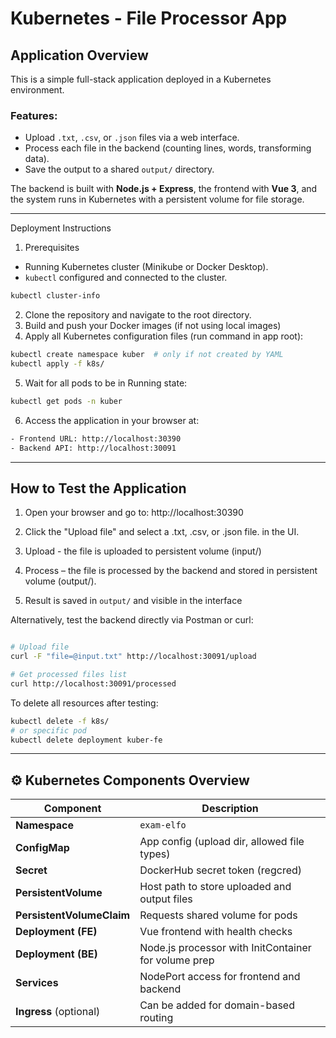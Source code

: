 # Kubernetes - File Processor App

## Application Overview

This is a simple full-stack application deployed in a Kubernetes environment.

### Features:
- Upload `.txt`, `.csv`, or `.json` files via a web interface.
- Process each file in the backend (counting lines, words, transforming data).
- Save the output to a shared `output/` directory.

The backend is built with **Node.js + Express**, the frontend with **Vue 3**, and the system runs in Kubernetes with a persistent volume for file storage.

---

 Deployment Instructions

1. Prerequisites
- Running Kubernetes cluster (Minikube or Docker Desktop).
- `kubectl` configured and connected to the cluster.

```bash
kubectl cluster-info
```
2. Clone the repository and navigate to the root directory.
3. Build and push your Docker images (if not using local images)
4. Apply all Kubernetes configuration files (run command in app root):
``` bash
kubectl create namespace kuber  # only if not created by YAML
kubectl apply -f k8s/
```

5. Wait for all pods to be in Running state:
``` bash
kubectl get pods -n kuber
```
6. Access the application in your browser at:
``` bash
- Frontend URL: http://localhost:30390
- Backend API: http://localhost:30091
```

---
## How to Test the Application
1. Open your browser and go to: http://localhost:30390

2. Click the "Upload file" and select  a .txt, .csv, or .json file. in the UI.

3. Upload - the file is uploaded to persistent volume (input/)

4. Process – the file is processed by the backend and stored in persistent volume (output/).

5. Result is saved in `output/` and visible in the interface

Alternatively, test the backend directly via Postman or curl:

```bash

# Upload file
curl -F "file=@input.txt" http://localhost:30091/upload

# Get processed files list
curl http://localhost:30091/processed

```
To delete all resources after testing:
```bash
kubectl delete -f k8s/
# or specific pod
kubectl delete deployment kuber-fe 
```
---
## ⚙️ Kubernetes Components Overview
| Component                 | Description                                          |
| ------------------------- | ---------------------------------------------------- |
| **Namespace**             | `exam-elfo`                                          |
| **ConfigMap**             | App config (upload dir, allowed file types)          |
| **Secret**                | DockerHub secret token (regcred)                     |
| **PersistentVolume**      | Host path to store uploaded and output files         |
| **PersistentVolumeClaim** | Requests shared volume for pods                      |
| **Deployment (FE)**       | Vue frontend with health checks                      |
| **Deployment (BE)**       | Node.js processor with InitContainer for volume prep |
| **Services**              | NodePort access for frontend and backend             |
| **Ingress** (optional)    | Can be added for domain-based routing                |

